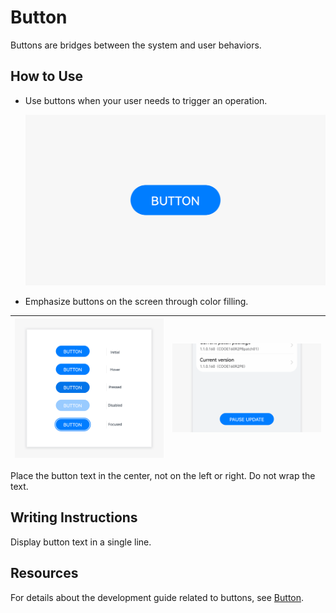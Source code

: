 # Button

Buttons are bridges between the system and user behaviors.

## How to Use

- Use buttons when your user needs to trigger an operation.

  ![image-8](figures/image-8.png)

- Emphasize buttons on the screen through color filling.

| ![image-10](figures/image-10.png) | ![48D55367-C85F-4BBF-A7BF-A716EB96BEB1](figures/48D55367-C85F-4BBF-A7BF-A716EB96BEB1.png)  |
|  --------  |  --------  |

Place the button text in the center, not on the left or right. Do not wrap the text.

## Writing Instructions

Display button text in a single line.

## Resources

For details about the development guide related to buttons, see [Button](../../application-dev/reference/arkui-ts/ts-basic-components-button.md).
